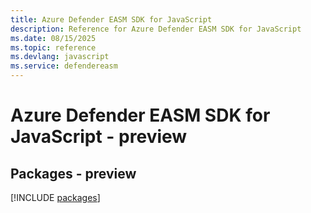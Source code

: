 ```yaml
---
title: Azure Defender EASM SDK for JavaScript
description: Reference for Azure Defender EASM SDK for JavaScript
ms.date: 08/15/2025
ms.topic: reference
ms.devlang: javascript
ms.service: defendereasm
---
```

# Azure Defender EASM SDK for JavaScript - preview
## Packages - preview
[!INCLUDE [packages](defender-easm-index.md)]